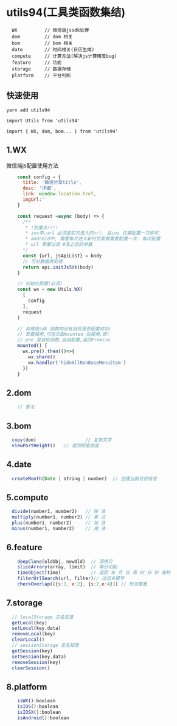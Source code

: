# utils94(工具类函数集结)
```
  WX          // 微信端jssdk处理
  dom         // dom 相关
  bom         // bom 相关
  date        // 时间相关(日历生成)
  compute     // 计算方法(解决js计算精度bug)
  feature     // 功能
  storage     // 数据存储
  platform    // 平台判断
```

## 快速使用
```
yarn add utils94 

import Utils from 'utils94'

import { WX, dom, bom... } from 'utils94'

```
  
## 1.WX

  微信端js配置使用方法

  ```javascript
      const config = {
        title: '微信分享title',
        desc: '详细',
        link: window.location.href,
        imgUrl:''
      }

      const request =async (body) => {
        /** 
         * !划重点!!!!
         * ios中,url 必须是初次进入的url. 且ios 仅需配置一次即可.
         * android中, 需要每次进入新的页面都需要配置一次. 每次配置
         * url 需要过滤 #及之后的参数
        */
        const {url, jsApiList} = body
        // 可对数据再处理
        return api.initJsSdk(body)
      }

      // 初始化配置(必须)
      const wx = new Utils.WX(
        [
          config
        ],
        request
      )

      // 非微信sdk 函数均没有自检是否配置成功;
      // 若要使用,可在页面mounted 后使用,即: 
      // pre 是自检函数,自动配置,返回Promise
      mounted() {
        wx.pre().then(()=>{
          wx.share()
          wx.handler('hideAllNonBaseMenuItem')
        })
      }
  ```

   ## 2.dom
  ```javascript
      // 暂无
  ```

  ## 3.bom
  ```javascript
    copy(dom)                  // 复制文字 
    viewPortHeight()   // 返回视窗高度
  ```

  ## 4.date
  ```javascript
    createMonth(Date | string | number)  // 创建当前月份信息

  ```

  ## 5.compute
  ```javascript
    divide(number1, number2)   // 除 法
    multiply(number1, number2) // 乘 法
    plus(number1, number2)     // 加 法
    minus(number1, number2)    // 减 法
  ```

  ## 6.feature
  ```javascript
      deepClone(oldObj, newOld)  // 深拷贝
      sliceArrary(array, limit)  // 等分切割
      timeObject(time)           // 返回 年 月 日 周 时 分 秒 毫秒
      filterUrlSearch(url, filter)// 过滤关键字
      checkOverlap([{s:1, e:2}, {s:2,e:4}]) // 检测重叠
  ```

  ## 7.storage
  ```javascript
    // localStorage 见名知意
    getLocal(key)
    setLocal(key,data)
    removeLocal(key)
    clearLocal()
    // sessionStorage 见名知意
    getSession(key)
    setSession(key,data)
    removeSession(key)
    clearSession()

  ```

  ## 8.platform
  ```javascript
      isWX():boolean
      isIOS():boolean
      isIOSX():boolean
      isAndroid():boolean
  ```
 